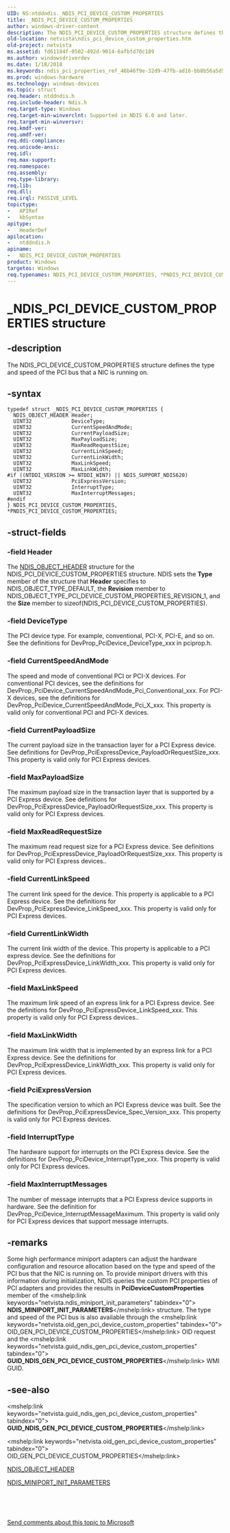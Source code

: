 ```yaml
---
UID: NS:ntddndis._NDIS_PCI_DEVICE_CUSTOM_PROPERTIES
title: _NDIS_PCI_DEVICE_CUSTOM_PROPERTIES
author: windows-driver-content
description: The NDIS_PCI_DEVICE_CUSTOM_PROPERTIES structure defines the type and speed of the PCI bus that a NIC is running on.
old-location: netvista\ndis_pci_device_custom_properties.htm
old-project: netvista
ms.assetid: fd61184f-0502-492d-9014-6afbfd70c189
ms.author: windowsdriverdev
ms.date: 1/18/2018
ms.keywords: ndis_pci_properties_ref_46b46f9e-32d9-47fb-ad16-bb8b56a5d5bd.xml, *PNDIS_PCI_DEVICE_CUSTOM_PROPERTIES, ntddndis/NDIS_PCI_DEVICE_CUSTOM_PROPERTIES, PNDIS_PCI_DEVICE_CUSTOM_PROPERTIES, ntddndis/PNDIS_PCI_DEVICE_CUSTOM_PROPERTIES, PNDIS_PCI_DEVICE_CUSTOM_PROPERTIES structure pointer [Network Drivers Starting with Windows Vista], NDIS_PCI_DEVICE_CUSTOM_PROPERTIES structure [Network Drivers Starting with Windows Vista], NDIS_PCI_DEVICE_CUSTOM_PROPERTIES, netvista.ndis_pci_device_custom_properties, _NDIS_PCI_DEVICE_CUSTOM_PROPERTIES
ms.prod: windows-hardware
ms.technology: windows-devices
ms.topic: struct
req.header: ntddndis.h
req.include-header: Ndis.h
req.target-type: Windows
req.target-min-winverclnt: Supported in NDIS 6.0 and later.
req.target-min-winversvr: 
req.kmdf-ver: 
req.umdf-ver: 
req.ddi-compliance: 
req.unicode-ansi: 
req.idl: 
req.max-support: 
req.namespace: 
req.assembly: 
req.type-library: 
req.lib: 
req.dll: 
req.irql: PASSIVE_LEVEL
topictype: 
-	APIRef
-	kbSyntax
apitype: 
-	HeaderDef
apilocation: 
-	ntddndis.h
apiname: 
-	NDIS_PCI_DEVICE_CUSTOM_PROPERTIES
product: Windows
targetos: Windows
req.typenames: NDIS_PCI_DEVICE_CUSTOM_PROPERTIES, *PNDIS_PCI_DEVICE_CUSTOM_PROPERTIES
---
```


# _NDIS_PCI_DEVICE_CUSTOM_PROPERTIES structure


## -description


The NDIS_PCI_DEVICE_CUSTOM_PROPERTIES structure defines the type and speed of the PCI bus that a NIC
  is running on.


## -syntax


````
typedef struct _NDIS_PCI_DEVICE_CUSTOM_PROPERTIES {
  NDIS_OBJECT_HEADER Header;
  UINT32             DeviceType;
  UINT32             CurrentSpeedAndMode;
  UINT32             CurrentPayloadSize;
  UINT32             MaxPayloadSize;
  UINT32             MaxReadRequestSize;
  UINT32             CurrentLinkSpeed;
  UINT32             CurrentLinkWidth;
  UINT32             MaxLinkSpeed;
  UINT32             MaxLinkWidth;
#if ((NTDDI_VERSION >= NTDDI_WIN7) || NDIS_SUPPORT_NDIS620)
  UINT32             PciExpressVersion;
  UINT32             InterruptType;
  UINT32             MaxInterruptMessages;
#endif 
} NDIS_PCI_DEVICE_CUSTOM_PROPERTIES, *PNDIS_PCI_DEVICE_CUSTOM_PROPERTIES;
````


## -struct-fields




### -field Header

The 
     <a href="..\ntddndis\ns-ntddndis-_ndis_object_header.md">NDIS_OBJECT_HEADER</a> structure for the
     NDIS_PCI_DEVICE_CUSTOM_PROPERTIES structure. NDIS sets the 
     <b>Type</b> member of the structure that 
     <b>Header</b> specifies to NDIS_OBJECT_TYPE_DEFAULT, the 
     <b>Revision</b> member to NDIS_OBJECT_TYPE_PCI_DEVICE_CUSTOM_PROPERTIES_REVISION_1, and the 
     <b>Size</b> member to 
     sizeof(NDIS_PCI_DEVICE_CUSTOM_PROPERTIES).


### -field DeviceType

The PCI device type. For example, conventional, PCI-X, PCI-E, and so on. See the definitions for
     DevProp_PciDevice_DeviceType_xxx in pciprop.h.


### -field CurrentSpeedAndMode

The speed and mode of conventional PCI or PCI-X devices. For conventional PCI devices, see the
     definitions for DevProp_PciDevice_CurrentSpeedAndMode_Pci_Conventional_xxx. For PCI-X devices, see the
     definitions for DevProp_PciDevice_CurrentSpeedAndMode_Pci_X_xxx. This property is valid only for
     conventional PCI and PCI-X devices.


### -field CurrentPayloadSize

The current payload size in the transaction layer for a PCI Express device. See definitions for
     DevProp_PciExpressDevice_PayloadOrRequestSize_xxx. This property is valid only for PCI Express
     devices.


### -field MaxPayloadSize

The maximum payload size in the transaction layer that is supported by a PCI Express device. See
     definitions for DevProp_PciExpressDevice_PayloadOrRequestSize_xxx. This property is valid only for PCI
     Express devices.


### -field MaxReadRequestSize

The maximum read request size for a PCI Express device. See definitions for
     DevProp_PciExpressDevice_PayloadOrRequestSize_xxx. This property is valid only for PCI Express
     devices..


### -field CurrentLinkSpeed

The current link speed for the device. This property is applicable to a PCI Express device. See
     the definitions for DevProp_PciExpressDevice_LinkSpeed_xxx. This property is valid only for PCI Express
     devices.


### -field CurrentLinkWidth

The current link width of the device. This property is applicable to a PCI express device. See the
     definitions for DevProp_PciExpressDevice_LinkWidth_xxx. This property is valid only for PCI Express
     devices.


### -field MaxLinkSpeed

The maximum link speed of an express link for a PCI Express device. See the definitions for
     DevProp_PciExpressDevice_LinkSpeed_xxx. This property is valid only for PCI Express devices..


### -field MaxLinkWidth

The maximum link width that is implemented by an express link for a PCI Express device. See the
     definitions for DevProp_PciExpressDevice_LinkWidth_xxx. This property is valid only for PCI Express
     devices.


### -field PciExpressVersion

The specification version to which an PCI Express device was built. See the definitions for
     DevProp_PciExpressDevice_Spec_Version_xxx. This property is valid only for PCI Express devices.


### -field InterruptType

The hardware support for interrupts on the PCI Express device. See the definitions for
     DevProp_PciDevice_InterruptType_xxx. This property is valid only for PCI Express devices.


### -field MaxInterruptMessages

The number of message interrupts that a PCI Express device supports in hardware. See the
     definition for DevProp_PciDevice_InterruptMessageMaximum. This property is valid only for PCI Express
     devices that support message interrupts.


## -remarks


Some high performance miniport adapters can adjust the hardware configuration and resource allocation
    based on the type and speed of the PCI bus that the NIC is running on. To provide miniport drivers with
    this information during initialization, NDIS queries the custom PCI properties of PCI adapters and
    provides the results in 
    <b>PciDeviceCustomProperties</b> member of the 
    <mshelp:link keywords="netvista.ndis_miniport_init_parameters" tabindex="0"><b>
    NDIS_MINIPORT_INIT_PARAMETERS</b></mshelp:link> structure. The type and speed of the PCI bus is also available
    through the 
    <mshelp:link keywords="netvista.oid_gen_pci_device_custom_properties" tabindex="0">
    OID_GEN_PCI_DEVICE_CUSTOM_PROPERTIES</mshelp:link> OID request and the 
    <mshelp:link keywords="netvista.guid_ndis_gen_pci_device_custom_properties" tabindex="0"><b>
    GUID_NDIS_GEN_PCI_DEVICE_CUSTOM_PROPERTIES</b></mshelp:link> WMI GUID.



## -see-also

<mshelp:link keywords="netvista.guid_ndis_gen_pci_device_custom_properties" tabindex="0"><b>
   GUID_NDIS_GEN_PCI_DEVICE_CUSTOM_PROPERTIES</b></mshelp:link>

<mshelp:link keywords="netvista.oid_gen_pci_device_custom_properties" tabindex="0">
   OID_GEN_PCI_DEVICE_CUSTOM_PROPERTIES</mshelp:link>

<a href="..\ntddndis\ns-ntddndis-_ndis_object_header.md">NDIS_OBJECT_HEADER</a>

<a href="..\ndis\ns-ndis-_ndis_miniport_init_parameters.md">NDIS_MINIPORT_INIT_PARAMETERS</a>

 

 

<a href="mailto:wsddocfb@microsoft.com?subject=Documentation%20feedback [netvista\netvista]:%20NDIS_PCI_DEVICE_CUSTOM_PROPERTIES structure%20 RELEASE:%20(1/18/2018)&amp;body=%0A%0APRIVACY STATEMENT%0A%0AWe use your feedback to improve the documentation. We don't use your email address for any other purpose, and we'll remove your email address from our system after the issue that you're reporting is fixed. While we're working to fix this issue, we might send you an email message to ask for more info. Later, we might also send you an email message to let you know that we've addressed your feedback.%0A%0AFor more info about Microsoft's privacy policy, see http://privacy.microsoft.com/en-us/default.aspx." title="Send comments about this topic to Microsoft">Send comments about this topic to Microsoft</a>


